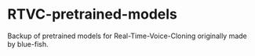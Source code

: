 # RTVC-pretrained-models
Backup of pretrained models for Real-Time-Voice-Cloning originally made by blue-fish.
